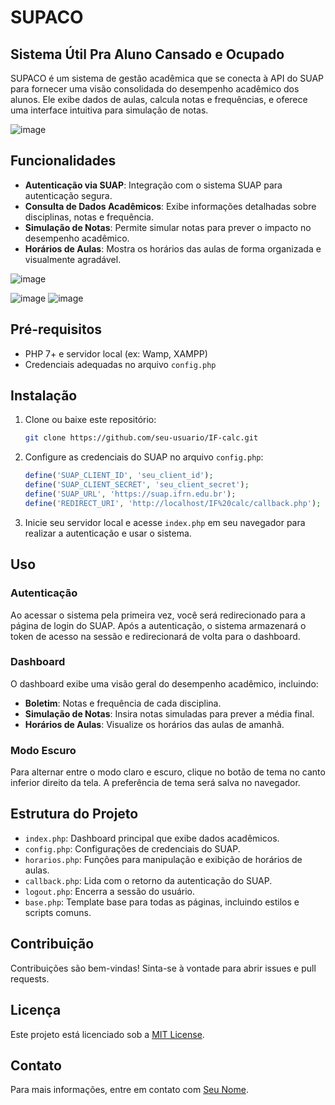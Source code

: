 # SUPACO
## Sistema Útil Pra Aluno Cansado e Ocupado

SUPACO é um sistema de gestão acadêmica que se conecta à API do SUAP para fornecer uma visão consolidada do desempenho acadêmico dos alunos. Ele exibe dados de aulas, calcula notas e frequências, e oferece uma interface intuitiva para simulação de notas.

![image](https://github.com/user-attachments/assets/c6fd1065-6035-4038-be0c-03a9ad96d670)



## Funcionalidades

- **Autenticação via SUAP**: Integração com o sistema SUAP para autenticação segura.
- **Consulta de Dados Acadêmicos**: Exibe informações detalhadas sobre disciplinas, notas e frequência.
- **Simulação de Notas**: Permite simular notas para prever o impacto no desempenho acadêmico.
- **Horários de Aulas**: Mostra os horários das aulas de forma organizada e visualmente agradável.

![image](https://github.com/user-attachments/assets/dd58ac42-cbe3-4346-b351-3aa6228f62e0)

![image](https://github.com/user-attachments/assets/5a17c98d-9b9f-47d3-af4c-cdcc5e2ffeb9) ![image](https://github.com/user-attachments/assets/659603f3-6bca-48cd-bea6-6e18f8d554a8)


## Pré-requisitos

- PHP 7+ e servidor local (ex: Wamp, XAMPP)
- Credenciais adequadas no arquivo `config.php`

## Instalação

1. Clone ou baixe este repositório:
    ```sh
    git clone https://github.com/seu-usuario/IF-calc.git
    ```

2. Configure as credenciais do SUAP no arquivo `config.php`:
    ```php
    define('SUAP_CLIENT_ID', 'seu_client_id');
    define('SUAP_CLIENT_SECRET', 'seu_client_secret');
    define('SUAP_URL', 'https://suap.ifrn.edu.br');
    define('REDIRECT_URI', 'http://localhost/IF%20calc/callback.php'); // URL exatamente como registrada no SUAP
    ```

3. Inicie seu servidor local e acesse `index.php` em seu navegador para realizar a autenticação e usar o sistema.

## Uso

### Autenticação

Ao acessar o sistema pela primeira vez, você será redirecionado para a página de login do SUAP. Após a autenticação, o sistema armazenará o token de acesso na sessão e redirecionará de volta para o dashboard.

### Dashboard

O dashboard exibe uma visão geral do desempenho acadêmico, incluindo:

- **Boletim**: Notas e frequência de cada disciplina.
- **Simulação de Notas**: Insira notas simuladas para prever a média final.
- **Horários de Aulas**: Visualize os horários das aulas de amanhã.

### Modo Escuro

Para alternar entre o modo claro e escuro, clique no botão de tema no canto inferior direito da tela. A preferência de tema será salva no navegador.

## Estrutura do Projeto

- `index.php`: Dashboard principal que exibe dados acadêmicos.
- `config.php`: Configurações de credenciais do SUAP.
- `horarios.php`: Funções para manipulação e exibição de horários de aulas.
- `callback.php`: Lida com o retorno da autenticação do SUAP.
- `logout.php`: Encerra a sessão do usuário.
- `base.php`: Template base para todas as páginas, incluindo estilos e scripts comuns.

## Contribuição

Contribuições são bem-vindas! Sinta-se à vontade para abrir issues e pull requests.

## Licença

Este projeto está licenciado sob a [MIT License](LICENSE).

## Contato

Para mais informações, entre em contato com [Seu Nome](mailto:kellyson.medeiros.pdf@gmail.com).

